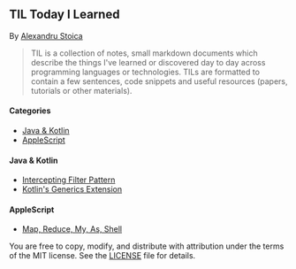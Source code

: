 ## TIL Today I Learned
By [Alexandru Stoica](https://github.com/alexandrustoica)

> TIL is a collection of notes, small markdown documents which describe the things I've learned or discovered day to day across programming languages or technologies. TILs are formatted to contain a few sentences, code snippets and useful resources (papers, tutorials or other materials).


#### Categories
* [Java & Kotlin](/java&kotlin)
* [AppleScript](/applescript)


#### Java & Kotlin
* [Intercepting Filter Pattern](/java&kotlin/InterceptingFilterPatter.md)
* [Kotlin's Generics Extension](/java&kotlin/GenericsExtension.md)


#### AppleScript
* [Map, Reduce, My, As, Shell ](/applescript/MapReduceMyAs.md)


You are free to copy, modify, and distribute <PROJECT NAME> with attribution under the terms of the MIT license. See the [LICENSE](LICENSE.md) file for details.
